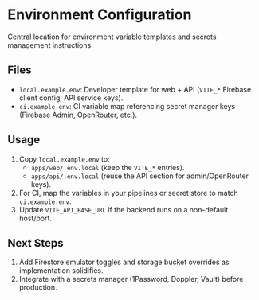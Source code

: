 # Environment Configuration

Central location for environment variable templates and secrets management instructions.

## Files
- `local.example.env`: Developer template for web + API (`VITE_*` Firebase client config, API service keys).
- `ci.example.env`: CI variable map referencing secret manager keys (Firebase Admin, OpenRouter, etc.).

## Usage
1. Copy `local.example.env` to:
   - `apps/web/.env.local` (keep the `VITE_*` entries).
   - `apps/api/.env.local` (reuse the API section for admin/OpenRouter keys).
2. For CI, map the variables in your pipelines or secret store to match `ci.example.env`.
3. Update `VITE_API_BASE_URL` if the backend runs on a non-default host/port.

## Next Steps
1. Add Firestore emulator toggles and storage bucket overrides as implementation solidifies.
2. Integrate with a secrets manager (1Password, Doppler, Vault) before production.
